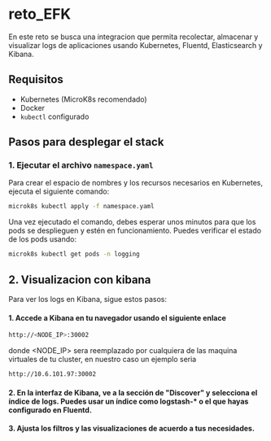 # reto_EFK

En este reto se busca una integracion que permita recolectar, almacenar y visualizar logs de aplicaciones usando Kubernetes, Fluentd, Elasticsearch y Kibana.

## Requisitos

- Kubernetes (MicroK8s recomendado)
- Docker
- `kubectl` configurado

## Pasos para desplegar el stack

### 1. Ejecutar el archivo `namespace.yaml`

Para crear el espacio de nombres y los recursos necesarios en Kubernetes, ejecuta el siguiente comando:

```bash
microk8s kubectl apply -f namespace.yaml
```

Una vez ejecutado el comando, debes esperar unos minutos para que los pods se desplieguen y estén en funcionamiento. Puedes verificar el estado de los pods usando:

```bash
microk8s kubectl get pods -n logging
```
## 2. Visualizacion con kibana

Para ver los logs en Kibana, sigue estos pasos:

#### 1. Accede a Kibana en tu navegador usando el siguiente enlace

```bash
http://<NODE_IP>:30002
```
donde <NODE_IP> sera reemplazado por cualquiera de las maquina virtuales de tu cluster, en nuestro caso un ejemplo seria
```bash
http://10.6.101.97:30002
```
#### 2. En la interfaz de Kibana, ve a la sección de "Discover" y selecciona el índice de logs. Puedes usar un índice como logstash-* o el que hayas configurado en Fluentd.

#### 3. Ajusta los filtros y las visualizaciones de acuerdo a tus necesidades.



